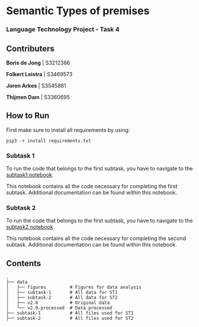 # Semantic Types of premises
### Language Technology Project - Task 4

## Contributers

**Boris de Jong** | S3212386

**Folkert Leistra** | S3469573

**Joren Arkes** | S3545881

**Thijmen Dam** | S3360695

## How to Run
First make sure to install all requirements by using:

``pip3 -r install requirements.txt``

### Subtask 1

To run the code that belongs to the first subtask, you have to navigate to the [subtask1 notebook](subtask-1/Subtask1.ipynb).

This notebook contains all the code necessary for completing the first subtask. Additional documentation can be  found within this notebook.


### Subtask 2

To run the code that belongs to the first subtask, you have to navigate to the [subtask2 notebook](subtask-2/Subtask2.ipynb).

This notebook contains all the code necessary for completing the second subtask. Additional documentation can be  found within this notebook.

## Contents
```
.
├── data
│   ├── figures         # Figures for data analysis
│   ├── subtask-1       # All data for ST1
│   ├── subtask-2       # All data for ST2
│   ├── v2.0            # Original data
│   └── v2.0-processed  # Data processed
├── subtask-1           # All files used for ST1
├── subtask-2           # All files used for ST2

```


